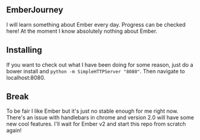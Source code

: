 ## EmberJourney

I will learn something about Ember every day. Progress can be checked here!
At the moment I know absolutely nothing about Ember.

## Installing 

If you want to check out what I have been doing for some reason, just do a bower install
and `python -m SimpleHTTPServer "8080"`. Then navigate to localhost:8080.

## Break

To be fair I like Ember but it's just no stable enough for me right now. There's an issue with handlebars in chrome and version 2.0 will have some new cool features. I'll wait for Ember v2 and start this repo from scratch again!
